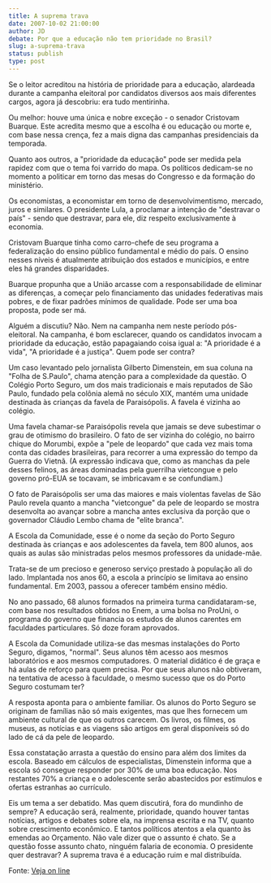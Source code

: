 ```yaml
---
title: A suprema trava
date: 2007-10-02 21:00:00
author: JD
debate: Por que a educação não tem prioridade no Brasil?
slug: a-suprema-trava
status: publish 
type: post
---
```


  
Se o leitor acreditou na história de prioridade para a educação, alardeada durante a campanha eleitoral por candidatos diversos aos mais diferentes cargos, agora já descobriu: era tudo mentirinha.   
  
Ou melhor: houve uma única e nobre exceção - o senador Cristovam Buarque. Este acredita mesmo que a escolha é ou educação ou morte e, com base nessa crença, fez a mais digna das campanhas presidenciais da temporada.   
  
Quanto aos outros, a "prioridade da educação" pode ser medida pela rapidez com que o tema foi varrido do mapa. Os políticos dedicam-se no momento a politicar em torno das mesas do Congresso e da formação do ministério.   
  
Os economistas, a economistar em torno de desenvolvimentismo, mercado, juros e similares. O presidente Lula, a proclamar a intenção de "destravar o país" - sendo que destravar, para ele, diz respeito exclusivamente à economia.  
  
Cristovam Buarque tinha como carro-chefe de seu programa a federalização do ensino público fundamental e médio do país. O ensino nesses níveis é atualmente atribuição dos estados e municípios, e entre eles há grandes disparidades.  
  
Buarque propunha que a União arcasse com a responsabilidade de eliminar as diferenças, a começar pelo financiamento das unidades federativas mais pobres, e de fixar padrões mínimos de qualidade. Pode ser uma boa proposta, pode ser má.   
  
Alguém a discutiu? Não. Nem na campanha nem neste período pós-eleitoral. Na campanha, é bom esclarecer, quando os candidatos invocam a prioridade da educação, estão papagaiando coisa igual a: "A prioridade é a vida", "A prioridade é a justiça". Quem pode ser contra?  
  
Um caso levantado pelo jornalista Gilberto Dimenstein, em sua coluna na "Folha de S.Paulo", chama atenção para a complexidade da questão. O Colégio Porto Seguro, um dos mais tradicionais e mais reputados de São Paulo, fundado pela colônia alemã no século XIX, mantém uma unidade destinada às crianças da favela de Paraisópolis. A favela é vizinha ao colégio.   
  
Uma favela chamar-se Paraisópolis revela que jamais se deve subestimar o grau de otimismo do brasileiro. O fato de ser vizinha do colégio, no bairro chique do Morumbi, expõe a "pele de leopardo" que cada vez mais toma conta das cidades brasileiras, para recorrer a uma expressão do tempo da Guerra do Vietnã. (A expressão indicava que, como as manchas da pele desses felinos, as áreas dominadas pela guerrilha vietcongue e pelo governo pró-EUA se tocavam, se imbricavam e se confundiam.)   
  
O fato de Paraisópolis ser uma das maiores e mais violentas favelas de São Paulo revela quanto a mancha "vietcongue" da pele de leopardo se mostra desenvolta ao avançar sobre a mancha antes exclusiva da porção que o governador Cláudio Lembo chama de "elite branca".  
  
A Escola da Comunidade, esse é o nome da seção do Porto Seguro destinada às crianças e aos adolescentes da favela, tem 800 alunos, aos quais as aulas são ministradas pelos mesmos professores da unidade-mãe.   
  
Trata-se de um precioso e generoso serviço prestado à população ali do lado. Implantada nos anos 60, a escola a princípio se limitava ao ensino fundamental. Em 2003, passou a oferecer também ensino médio.   
  
No ano passado, 68 alunos formados na primeira turma candidataram-se, com base nos resultados obtidos no Enem, a uma bolsa no ProUni, o programa do governo que financia os estudos de alunos carentes em faculdades particulares. Só doze foram aprovados.  
   
A Escola da Comunidade utiliza-se das mesmas instalações do Porto Seguro, digamos, "normal". Seus alunos têm acesso aos mesmos laboratórios e aos mesmos computadores. O material didático é de graça e há aulas de reforço para quem precisa. Por que seus alunos não obtiveram, na tentativa de acesso à faculdade, o mesmo sucesso que os do Porto Seguro costumam ter?   
  
A resposta aponta para o ambiente familiar. Os alunos do Porto Seguro se originam de famílias não só mais exigentes, mas que lhes fornecem um ambiente cultural de que os outros carecem. Os livros, os filmes, os museus, as notícias e as viagens são artigos em geral disponíveis só do lado de cá da pele de leopardo.  
   
Essa constatação arrasta a questão do ensino para além dos limites da escola. Baseado em cálculos de especialistas, Dimenstein informa que a escola só consegue responder por 30% de uma boa educação. Nos restantes 70% a criança e o adolescente serão abastecidos por estímulos e ofertas estranhas ao currículo.   
  
Eis um tema a ser debatido. Mas quem discutirá, fora do mundinho de sempre? A educação será, realmente, prioridade, quando houver tantas notícias, artigos e debates sobre ela, na imprensa escrita e na TV, quanto sobre crescimento econômico. E tantos políticos atentos a ela quanto às emendas ao Orçamento. Não vale dizer que o assunto é chato. Se a questão fosse assunto chato, ninguém falaria de economia. O presidente quer destravar? A suprema trava é a educação ruim e mal distribuída.  
  
Fonte: [Veja on line](http://veja.abril.com.br/061206/pompeu.html)
